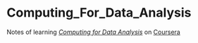 Computing_For_Data_Analysis
===========================

Notes of learning _[Computing for Data Analysis][1]_ on [Coursera][2]

[1]:https://class.coursera.org/compdata-004
[2]:https://www.coursera.org
